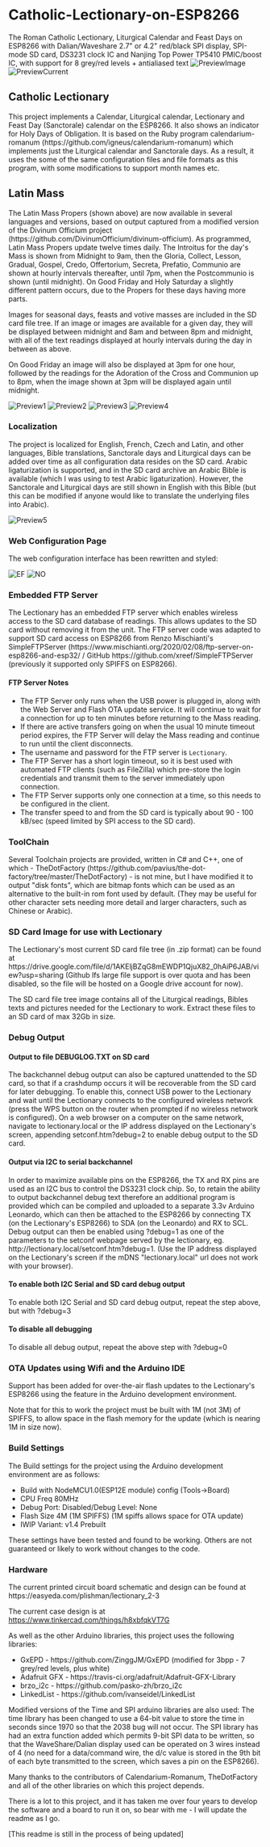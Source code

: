 # Catholic-Lectionary-on-ESP8266
The Roman Catholic Lectionary, Liturgical Calendar and Feast Days on ESP8266 with Dalian/Waveshare 2.7" or 4.2" red/black SPI display, SPI-mode SD card, DS3231 clock IC and Nanjing Top Power TP5410 PMIC/boost IC, with support for 8 grey/red levels + antialiased text
![PreviewImage](./lectionary2.5%20Latin%20Mass%20with%20images.jpg)
![PreviewCurrent](./lectionary2.5&#32;Latin&#32;Mass.jpg)

<h2>Catholic Lectionary</h2>
<p>
This project implements a Calendar, Liturgical calendar, Lectionary and Feast Day (Sanctorale) calendar on the ESP8266. It also shows an indicator for Holy Days of Obligation.
It is based on the Ruby program calendarium-romanum (https://github.com/igneus/calendarium-romanum) which implements just the Liturgical calendar and Sanctorale days. As a result, it uses the some of the same configuration files and file formats as this program, with some modifications to support month names etc.
</p>
<h2>Latin Mass</h2>
<p>
The Latin Mass Propers (shown above) are now available in several languages and versions, based on output captured from a modified version of the Divinum Officium project (https://github.com/DivinumOfficium/divinum-officium). As programmed, Latin Mass Propers update twelve times daily. The Introitus for the day's Mass is shown from Midnight to 9am, then the Gloria, Collect, Lesson, Gradual, Gospel, Credo, Offertorium, Secreta, Prefatio, Communio are shown at hourly intervals thereafter, until 7pm, when the Postcommunio is shown (until midnight). On Good Friday and Holy Saturday a slightly different pattern occurs, due to the Propers for these days having more parts.
</p>
<p>
Images for seasonal days, feasts and votive masses are included in the SD card file tree. If an image or images are available for a given day, they will be displayed between midnight and 8am and between 8pm and midnight, with all of the text readings displayed at hourly intervals during the day in between as above. 
</p>
<p>
On Good Friday an image will also be displayed at 3pm for one hour, followed by the readings for the Adoration of the Cross and Communion up to 8pm, when the image shown at 3pm will be displayed again until midnight.
</p>

![Preview1](./lectionary5.jpg)
![Preview2](./lectionary3.jpg)
![Preview3](./lectionary7.png)
![Preview4](./lectionary-mjf-case-grey.jpg)
<h3>Localization</h3>
<p>
The project is localized for English, French, Czech and Latin, and other languages, Bible translations, Sanctorale days and Liturgical days can be added over time as all configuration data resides on the SD card.
Arabic ligaturization is supported, and in the SD card archive an Arabic Bible is available (which I was using to test Arabic ligaturization). However, the Sanctorale and Liturgical days are still shown in English with this Bible (but this can be modified if anyone would like to translate the underlying files into Arabic).
</p>

![Preview5](./lectionary6.jpg)

<h3>Web Configuration Page</h3>
<p>
The web configuration interface has been rewritten and styled:
</p>

![EF](./webef.jpg)
![NO](./webno.jpg)

<h3>Embedded FTP Server</h3>
<p>
The Lectionary has an embedded FTP server which enables wireless access to the SD card database of readings. This allows updates to the SD card without removing it from the unit. The FTP server code was adapted to support SD card access on ESP8266 from Renzo Mischianti's SimpleFTPServer (https://www.mischianti.org/2020/02/08/ftp-server-on-esp8266-and-esp32/ / GitHub https://github.com/xreef/SimpleFTPServer (previously it supported only SPIFFS on ESP8266).
</p>
<h4>FTP Server Notes</h4>
<ul>
  <li>The FTP Server only runs when the USB power is plugged in, along with the Web Server and Flash OTA update service. It will continue to wait for a connection for up to ten minutes before returning to the Mass reading.</li>
  <li>If there are active transfers going on when the usual 10 minute timeout period expires, the FTP Server will delay the Mass reading and continue to run until the client disconnects.</li>  
  <li>The username and password for the FTP server is <code>Lectionary</code>.</li>
  <li>The FTP Server has a short login timeout, so it is best used with automated FTP clients (such as FileZilla) which pre-store the login credentials and transmit them to the server immediately upon connection.</li>
  <li>The FTP Server supports only one connection at a time, so this needs to be configured in the client.</li>
  <li>The transfer speed to and from the SD card is typically about 90 - 100 kB/sec (speed limited by SPI access to the SD card).</li>
</ul>

<h3>ToolChain</h3>
<p>
Several Toolchain projects are provided, written in C# and C++, one of which - TheDotFactory (https://github.com/pavius/the-dot-factory/tree/master/TheDotFactory) - is not mine, but I have modified it to output "disk fonts", which are bitmap fonts which can be used as an alternative to the built-in rom font used by default. (They may be useful for other character sets needing more detail and larger characters, such as Chinese or Arabic).
<p>

<h3>SD Card Image for use with Lectionary</h3>
<p>
The Lectionary's most current SD card file tree (in .zip format) can be found at https://drive.google.com/file/d/1AKEljBZqG8mEWDP1QjuX82_0hAiP6JAB/view?usp=sharing (Github lfs large file support is over quota and has been disabled, so the file will be hosted on a Google drive account for now).
</p>
<p>
The SD card file tree image contains all of the Liturgical readings, Bibles texts and pictures needed for the Lectionary to work. Extract these files to an SD card of max 32Gb in size.
</p>

<h3>Debug Output</h3>
<h4>Output to file DEBUGLOG.TXT on SD card</h4>
<p>
The backchannel debug output can also be captured unattended to the SD card, so that if a crashdump occurs it will be recoverable from the SD card for later debugging. To enable this, connect USB power to the Lectionary and wait until the Lectionary connects to the configured wireless network (press the WPS button on the router when prompted if no wireless network is configured). On a web browser on a computer on the same network, navigate to lectionary.local or the IP address displayed on the Lectionary's screen, appending setconf.htm?debug=2 to enable debug output to the SD card.
</p>
<h4>Output via I2C to serial backchannel</h4>
<p>
In order to maximize available pins on the ESP8266, the TX and RX pins are used as an I2C bus to control the DS3231 clock chip. So, to retain the ability to output backchannel debug text therefore an additional program is provided which can be compiled and uploaded to a separate 3.3v Arduino Leonardo, which can then be attached to the ESP8266 by connecting TX (on the Lectionary's ESP8266) to SDA (on the Leonardo) and RX to SCL. Debug output can then be enabled using ?debug=1 as one of the parameters to the setconf webpage served by the lectionary, eg. http://lectionary.local/setconf.htm?debug=1. (Use the IP address displayed on the Lectionary's screen if the mDNS "lectionary.local" url does not work with your browser).
</p>
<h4>To enable both I2C Serial and SD card debug output</h4>
<p>To enable both I2C Serial and SD card debug output, repeat the step above, but with ?debug=3</o>
<h4>To disable all debugging</h4>
<p>To disable all debug output, repeat the above step with ?debug=0</p>

<h3>OTA Updates using Wifi and the Arduino IDE</h3>
<p>Support has been added for over-the-air flash updates to the Lectionary's ESP8266 using the feature in the Arduino development environment.</p>
<p>Note that for this to work the project must be built with 1M (not 3M) of SPIFFS, to allow space in the flash memory for the update (which is nearing 1M in size now).</p>
<h3>Build Settings</h3>
<p>The Build settings for the project using the Arduino development environment are as follows:</p>
<ul>
<li>Build with NodeMCU1.0(ESP12E module) config (Tools->Board)</li>
<li>CPU Freq 80MHz</li>
<li>Debug Port: Disabled/Debug Level: None</li>
<li>Flash Size 4M (1M SPIFFS) (1M spiffs allows space for OTA update)</li>
<li>IWIP Variant: v1.4 Prebuilt</li>
</ul>
<p>These settings have been tested and found to be working. Others are not guaranteed or likely to work without changes to the code.</p>

<h3>Hardware</h3>
The current printed circuit board schematic and design can be found at https://easyeda.com/plishman/lectionary_2-3

The current case design is at https://www.tinkercad.com/things/h8xbfqkVT7G

As well as the other Arduino libraries, this project uses the following libraries:
<ul>
  <li>GxEPD - https://github.com/ZinggJM/GxEPD (modified for 3bpp - 7 grey/red levels, plus white)</li>
  <li>Adafruit GFX - https://travis-ci.org/adafruit/Adafruit-GFX-Library</li>
  <li>brzo_i2c - https://github.com/pasko-zh/brzo_i2c</li>
  <li>LinkedList - https://github.com/ivanseidel/LinkedList</li>
</ul>

Modified versions of the Time and SPI arduino libraries are also used: The time library has been changed to use a 64-bit value to store the time in seconds since 1970 so that the 2038 bug will not occur. The SPI library has had an extra function added which permits 9-bit SPI data to be written, so that the WaveShare/Dalian display used can be operated on 3 wires instead of 4 (no need for a data/command wire, the d/c value is stored in the 9th bit of each byte transmitted to the screen, which saves a pin on the ESP8266).

Many thanks to the contributors of Calendarium-Romanum, TheDotFactory and all of the other libraries on which this project depends.
<p>
There is a lot to this project, and it has taken me over four years to develop the software and a board to run it on, so bear with me - I will update the readme as I go.
</p>
[This readme is still in the process of being updated]
